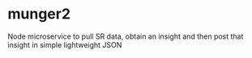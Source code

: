 # munger2
Node microservice to pull SR data, obtain an insight and then post that insight in simple lightweight JSON
